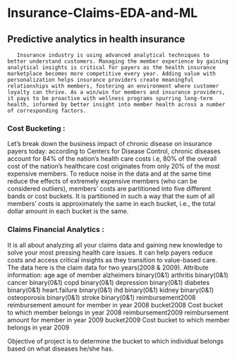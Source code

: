 # Insurance-Claims-EDA-and-ML

##                                        Predictive analytics in health insurance

       Insurance industry is using advanced analytical techniques to better understand customers. Managing the member experience by gaining analytical insights is critical for payers as the health insurance marketplace becomes more competitive every year. Adding value with personalization helps insurance providers create meaningful relationships with members, fostering an environment where customer loyalty can thrive. As a win/win for members and insurance providers, it pays to be proactive with wellness programs spurring long-term health, informed by better insight into member health across a number of corresponding factors.

### Cost Bucketing : 
Let’s break down the business impact of chronic disease on insurance payers today: according to Centers for Disease Control, chronic diseases account for 84% of the nation’s health care costs i.e, 80% of the overall cost of the nation’s healthcare cost originates from only 20% of the most expensive members.
To reduce noise in the data and at the same time reduce the effects of extremely expensive members (who can be considered outliers), members’ costs are partitioned into five different bands or cost buckets. It is partitioned in such a way that the sum of all members’ costs is approximately the same in each bucket, i.e., the total dollar amount in each bucket is the same.

### Claims Financial Analytics :
It is all about analyzing all your claims data and gaining new knowledge to solve your most pressing health care issues. It can help payers reduce costs and access critical insights as they transition to value-based care.
The data here is the claim data for two years(2008 & 2009).
Attribute information:
age                  age of member
alzheimers           binary(0&1)
arthritis            binary(0&1)
cancer               binary(0&1)
copd                 binary(0&1)
depression           binary(0&1)
diabetes             binary(0&1)
heart.failure        binary(0&1)
ihd                  binary(0&1)
kidney               binary(0&1)
osteoporosis         binary(0&1)
stroke               binary(0&1)
reimbursement2008    reimbursement amount for member in year 2008
bucket2008           Cost bucket to which member belongs in year 2008
reimbursement2009    reimbursement amount for member in year 2009
bucket2009           Cost bucket to which member belongs in year 2009

Objective of project is to determine the bucket to which individual belongs based on what diseases he/she has.
